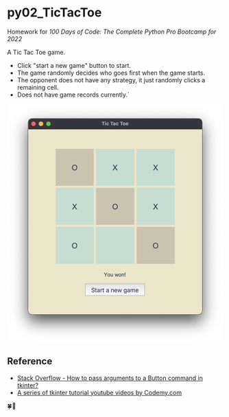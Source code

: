 # py02_TicTacToe

Homework for *100 Days of Code: The Complete Python Pro Bootcamp for 2022*

A Tic Tac Toe game.

* Click "start a new game" button to start.
* The game randomly decides who goes first when the game starts.
* The opponent does not have any strategy, it just randomly clicks a remaining cell.
* Does not have game records currently.`

![screenshot](./screenshot.png)

## Reference

* [Stack Overflow - How to pass arguments to a Button command in tkinter?](https://stackoverflow.com/questions/6920302/how-to-pass-arguments-to-a-button-command-in-tkinter)
* [A series of tkinter tutorial youtube videos by Codemy.com](https://www.youtube.com/playlist?list=PLCC34OHNcOtoC6GglhF3ncJ5rLwQrLGnV)

:four_leaf_clover::whale: